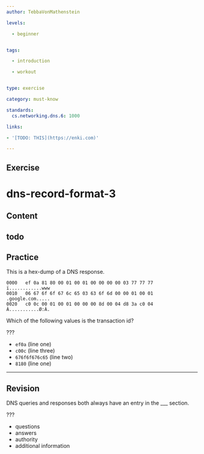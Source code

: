 ```yaml
---
author: TebbaVonMathenstein

levels:

  - beginner


tags:

  - introduction

  - workout


type: exercise

category: must-know

standards:
  cs.networking.dns.6: 1000

links:

- '[TODO: THIS](https://enki.com)'

---
```


## Exercise

# dns-record-format-3

## Content

todo
---
## Practice

This is a hex-dump of a DNS response.

```
0000   ef 0a 81 80 00 01 00 01 00 00 00 00 03 77 77 77   ï............www
0010   06 67 6f 6f 67 6c 65 03 63 6f 6d 00 00 01 00 01   .google.com.....
0020   c0 0c 00 01 00 01 00 00 00 8d 00 04 d8 3a c0 04   À...........Ø:À.
```

Which of the following values is the transaction id?

???

* `ef0a` (line one)
* `c00c` (line three)
* `676f6f676c65` (line two)
* `8180` (line one)


---
## Revision

DNS queries and responses both always have an entry in the ___ section.

???

* questions
* answers
* authority
* additional information
